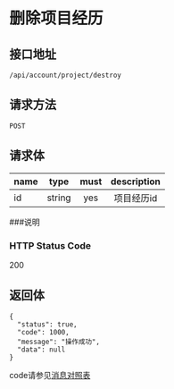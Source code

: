 # 删除项目经历

## 接口地址

`/api/account/project/destroy`

## 请求方法

`POST`

## 请求体

| name     | type     | must     | description |
|----------|:--------:|:--------:|:--------:|
| id   | string   | yes      | 项目经历id |


###说明


### HTTP Status Code

200

## 返回体
```json5
{
  "status": true,
  "code": 1000,
  "message": "操作成功",
  "data": null
}
```

code请参见[消息对照表](消息对照表.md)
